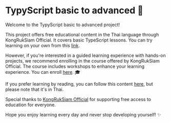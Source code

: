 # TypyScript basic to advanced 🚀

Welcome to the TypyScript basic to advanced project!

This project offers free educational content in the Thai language through KongRukSiam Official. It covers basic TypeScript lessons. You can try learning on your own from this [link](https://www.youtube.com/watch?v=ubAGnfHcYbo&list=PLltVQYLz1BMDQoU7BpXDXvic4yQoLqYO4&index=1&ab_channel=KongRuksiamOfficial).

However, if you're interested in a guided learning experience with hands-on projects, we recommend enrolling in the course offered by KongRukSiam Official. The course includes workshops to enhance your learning experience. You can enroll [here](https://www.udemy.com/course/typescript-basic/?referralCode=DD00DDC52351C21861E3&couponCode=ST6MT42324). 🎓

If you prefer learning by reading, you can follow this content [here](https://kongruksiam.medium.com/%E0%B8%A3%E0%B8%B9%E0%B9%89%E0%B8%88%E0%B8%B1%E0%B8%81%E0%B8%81%E0%B8%B1%E0%B8%9A-typescript-3e67f0db2897), but please note that it's in Thai.

Special thanks to [KongRukSiam Official](https://www.youtube.com/@KongRuksiamOfficial) for supporting free access to education for everyone.

Hope you enjoy learning every day and never stop developing yourself! ✨
